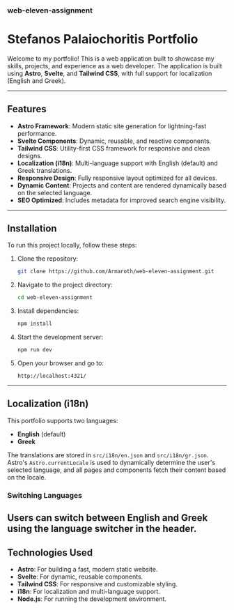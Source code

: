 ### web-eleven-assignment
# Stefanos Palaiochoritis Portfolio

Welcome to my portfolio! This is a web application built to showcase my skills, projects, and experience as a web developer. The application is built using **Astro**, **Svelte**, and **Tailwind CSS**, with full support for localization (English and Greek).

---

## Features

- **Astro Framework**: Modern static site generation for lightning-fast performance.
- **Svelte Components**: Dynamic, reusable, and reactive components.
- **Tailwind CSS**: Utility-first CSS framework for responsive and clean designs.
- **Localization (i18n)**: Multi-language support with English (default) and Greek translations.
- **Responsive Design**: Fully responsive layout optimized for all devices.
- **Dynamic Content**: Projects and content are rendered dynamically based on the selected language.
- **SEO Optimized**: Includes metadata for improved search engine visibility.

---

## Installation

To run this project locally, follow these steps:

1. Clone the repository:

   ```bash
   git clone https://github.com/Armaroth/web-eleven-assignment.git
   ```

2. Navigate to the project directory:

   ```bash
   cd web-eleven-assignment
   ```

3. Install dependencies:

   ```bash
   npm install
   ```

4. Start the development server:

   ```bash
   npm run dev
   ```

5. Open your browser and go to:
   ```
   http://localhost:4321/
   ```

---

## Localization (i18n)

This portfolio supports two languages:

- **English** (default)
- **Greek**

The translations are stored in `src/i18n/en.json` and `src/i18n/gr.json`. Astro's `Astro.currentLocale` is used to dynamically determine the user's selected language, and all pages and components fetch their content based on the locale.

### Switching Languages

## Users can switch between English and Greek using the language switcher in the header.

## Technologies Used

- **Astro**: For building a fast, modern static website.
- **Svelte**: For dynamic, reusable components.
- **Tailwind CSS**: For responsive and customizable styling.
- **i18n**: For localization and multi-language support.
- **Node.js**: For running the development environment.
